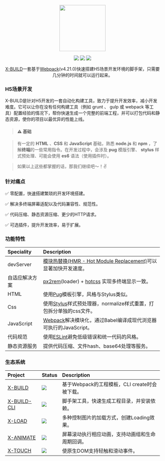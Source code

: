 <p align="center"><img src="https://ws2.sinaimg.cn/large/006tNbRwly1fxbaxq9dbqj308w06x3z1.jpg" width="150px"></p>

<p align="center">
  <img src="https://img.shields.io/jenkins/s/https/jenkins.qa.ubuntu.com/view/Precise/view/All%20Precise/job/precise-desktop-amd64_default.svg">
  <img src="https://img.shields.io/badge/npm-v4.4.6-blue.svg">
  <img src="https://img.shields.io/github/license/mashape/apistatus.svg">
</p>

<p align="center">
  <a href="https://github.com/codexu/x-build">X-BUILD</a>一套基于<a href="https://webpack.docschina.org/concepts/">Webpack</a>(v4.21.0)快速搭建H5场景开发环境的脚手架，只需要几分钟的时间就可以运行起来。
</p>

### H5场景开发

X-BUILD是针对H5开发的一套自动化构建工具，致力于提升开发效率，减小开发难度。它可以让你在没有任何构建工具（例如 grunt 、 gulp 或 webpack 等工具）配置经验的情况下，帮你快速生成一个完整的前端工程，并可以打包代码和静态资源，使你的项目以最优异的性能上线。

> #### ⚠️ 基础

> 有一定的 **HTML** 、**CSS** 和 **JavaScript** 基础，熟悉 **node.js** 和 **npm** ，了解**终端**的一些常用指令。在开发过程中，会涉及 **pug** 模版引擎、 **stylus** 样式预处理、可能会使用 **es6** 语法（使用插件时）。

> 如果以上这些都掌握的话，那我们继续吧～！✌️

### 针对痛点

✅ 零配置，快速搭建繁琐的开发环境搭建。

✅ 解决多终端屏幕适配以及代码兼容性、规范性。

✅ 代码压缩、静态资源压缩、更少的HTTP请求。

✅ 可选插件，提升开发效率，易于扩展。

### 功能特性

| Speciality | Description |
| :- | :- |
| devServer | [模块热替换(HMR - Hot Module Replacement)](https://webpack.docschina.org/concepts/hot-module-replacement/)可以显著加快开发速度。 |
| 自适应解决方案 | [px2rem](https://github.com/songsiqi/px2rem)(loader) + [hotcss](https://github.com/imochen/hotcss) 实现多终端显示一致。 |
| HTML | 使用[Pug](https://pug.bootcss.com/api/getting-started.html)模板引擎，风格与Stylus类似。 |
| Css | 使用[Stylus](https://www.zhangxinxu.com/jq/stylus/)样式预处理器，normalize样式重置，打包拆分单独的css文件。 |
| JavaScript | [Webpack](https://webpack.docschina.org/concepts/)解决模块化，通过Babel编译成现代浏览器可执行的JavaScript。 |
| 代码规范 | 使用[ESLint](https://eslint.org/)避免低级错误和统一代码的风格。 |
| 静态资源服务 | 提供代码压缩、文件hash、base64处理等服务。 |

### 生态系统

| Project | Status | Description |
| :------ | :------ | :------ |
| <a href="https://github.com/codexu/x-build">X-BUILD</a> | <img src="https://img.shields.io/badge/npm-v4.4.3-blue.svg"> | 基于Webpack的工程模板，CLI create时会被下载。 |
| <a href="https://github.com/codexu/x-build-cli">X-BUILD-CLI</a> | <img src="https://img.shields.io/badge/npm-v1.3.16-blue.svg"> | 脚手架工具，快速生成工程目录，并安装依赖。 |
| <a href="https://github.com/codexu/x-load">X-LOAD</a> | <img src="https://img.shields.io/badge/npm-v1.3.0-blue.svg"> | 多种控制图片的加载方式，创建Loading效果。 |
| <a href="https://github.com/codexu/x-animate">X-ANIMATE</a> | <img src="https://img.shields.io/badge/npm-v0.2.1-blue.svg"> | 屏幕滚动执行相应动画，支持动画组和生命周期回调。 |
| <a href="https://github.com/codexu/x-touch">X-TOUCH</a> | <img src="https://img.shields.io/badge/npm-v1.1.0-blue.svg"> | 使原生DOM支持轻触和滑动事件。 |